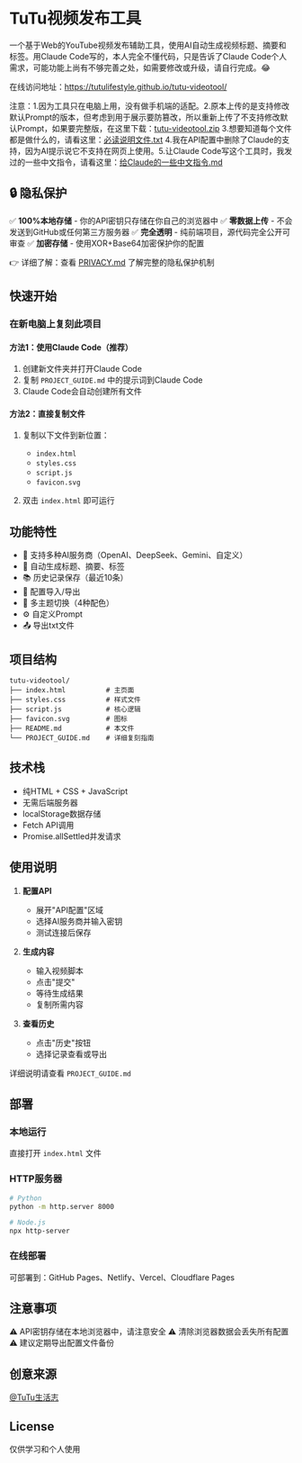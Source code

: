 # TuTu视频发布工具

一个基于Web的YouTube视频发布辅助工具，使用AI自动生成视频标题、摘要和标签。用Claude Code写的，本人完全不懂代码，只是告诉了Claude Code个人需求，可能功能上尚有不够完善之处，如需要修改或升级，请自行完成。😂

在线访问地址：https://tutulifestyle.github.io/tutu-videotool/

注意：1.因为工具只在电脑上用，没有做手机端的适配。2.原本上传的是支持修改默认Prompt的版本，但考虑到用于展示要防篡改，所以重新上传了不支持修改默认Prompt，如果要完整版，在这里下载：[tutu-videotool.zip](tutu-videotool.zip)  3.想要知道每个文件都是做什么的，请看这里：[必读说明文件.txt](必读说明文件.txt) 4.我在API配置中删除了Claude的支持，因为AI提示说它不支持在网页上使用。5.让Claude Code写这个工具时，我发过的一些中文指令，请看这里：[给Claude的一些中文指令.md](给Claude的一些中文指令.md)

## 🔒 隐私保护

✅ **100%本地存储** - 你的API密钥只存储在你自己的浏览器中
✅ **零数据上传** - 不会发送到GitHub或任何第三方服务器
✅ **完全透明** - 纯前端项目，源代码完全公开可审查
✅ **加密存储** - 使用XOR+Base64加密保护你的配置

👉 详细了解：查看 [PRIVACY.md](PRIVACY.md) 了解完整的隐私保护机制

## 快速开始

### 在新电脑上复刻此项目

#### 方法1：使用Claude Code（推荐）

1. 创建新文件夹并打开Claude Code
2. 复制 `PROJECT_GUIDE.md` 中的提示词到Claude Code
3. Claude Code会自动创建所有文件

#### 方法2：直接复制文件

1. 复制以下文件到新位置：
   - `index.html`
   - `styles.css`
   - `script.js`
   - `favicon.svg`

2. 双击 `index.html` 即可运行

## 功能特性

- 🤖 支持多种AI服务商（OpenAI、DeepSeek、Gemini、自定义）
- 📝 自动生成标题、摘要、标签
- 📚 历史记录保存（最近10条）
- 💾 配置导入/导出
- 🎨 多主题切换（4种配色）
- ⚙️ 自定义Prompt
- 📤 导出txt文件

## 项目结构

```
tutu-videotool/
├── index.html          # 主页面
├── styles.css          # 样式文件
├── script.js           # 核心逻辑
├── favicon.svg         # 图标
├── README.md           # 本文件
└── PROJECT_GUIDE.md    # 详细复刻指南
```

## 技术栈

- 纯HTML + CSS + JavaScript
- 无需后端服务器
- localStorage数据存储
- Fetch API调用
- Promise.allSettled并发请求

## 使用说明

1. **配置API**
   - 展开"API配置"区域
   - 选择AI服务商并输入密钥
   - 测试连接后保存

2. **生成内容**
   - 输入视频脚本
   - 点击"提交"
   - 等待生成结果
   - 复制所需内容

3. **查看历史**
   - 点击"历史"按钮
   - 选择记录查看或导出

详细说明请查看 `PROJECT_GUIDE.md`

## 部署

### 本地运行
直接打开 `index.html` 文件

### HTTP服务器
```bash
# Python
python -m http.server 8000

# Node.js
npx http-server
```

### 在线部署
可部署到：GitHub Pages、Netlify、Vercel、Cloudflare Pages

## 注意事项

⚠️ API密钥存储在本地浏览器中，请注意安全
⚠️ 清除浏览器数据会丢失所有配置
⚠️ 建议定期导出配置文件备份

## 创意来源

[@TuTu生活志](https://www.youtube.com/channel/UCuhAUKCdKrjYoMiJQc74ZkQ/)

## License

仅供学习和个人使用
